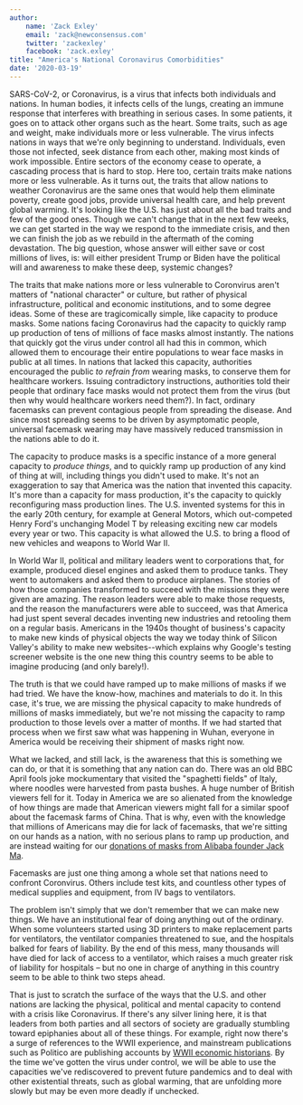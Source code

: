 ```yaml
---
author:
    name: 'Zack Exley'
    email: 'zack@newconsensus.com'
    twitter: 'zackexley'
    facebook: 'zack.exley'
title: "America's National Coronavirus Comorbidities"
date: '2020-03-19'
---
```


SARS-CoV-2, or Coronavirus, is a virus that infects both individuals and nations. In human bodies, it infects cells of the lungs, creating an immune response that interferes with breathing in serious cases. In some patients, it goes on to attack other organs such as the heart. Some traits, such as age and weight, make individuals more or less vulnerable. The virus infects nations in ways that we're only beginning to understand. Individuals, even those not infected, seek distance from each other, making most kinds of work impossible. Entire sectors of the economy cease to operate, a cascading process that is hard to stop. Here too, certain traits make nations more or less vulnerable. As it turns out, the traits that allow nations to weather Coronavirus are the same ones that would help them eliminate poverty, create good jobs, provide universal health care, and help prevent global warming. It's looking like the U.S. has just about all the bad traits and few of the good ones. Though we can't change that in the next few weeks, we can get started in the way we respond to the immediate crisis, and then we can finish the job as we rebuild in the aftermath of the coming devastation. The big question, whose answer will either save or cost millions of lives, is: will either president Trump or Biden have the political will and awareness to make these deep, systemic changes?

The traits that make nations more or less vulnerable to Coronvirus aren't matters of "national character" or culture, but rather of physical infrastructure, political and economic institutions, and to some degree ideas. Some of these are tragicomically simple, like capacity to produce masks. Some nations facing Coronavirus had the capacity to quickly ramp up production of tens of millions of face masks almost instantly. The nations that quickly got the virus under control all had this in common, which allowed them to encourage their entire populations to wear face masks in public at all times. In nations that lacked this capacity, authorities encouraged the public *to refrain from* wearing masks, to conserve them for healthcare workers. Issuing contradictory instructions, authorities told their people that ordinary face masks would not protect them from the virus (but then why would healthcare workers need them?). In fact, ordinary facemasks can prevent contagious people from spreading the disease. And since most spreading seems to be driven by asymptomatic people, universal facemask wearing may have massively reduced transmission in the nations able to do it.

The capacity to produce masks is a specific instance of a more general capacity to *produce things*, and to quickly ramp up production of any kind of thing at will, including things you didn't used to make. It's not an exaggeration to say that America was the nation that invented this capacity. It's more than a capacity for mass production, it's the capacity to quickly reconfiguring mass production lines. The U.S. invented systems for this in the early 20th century, for example at General Motors, which out-competed Henry Ford's unchanging Model T by releasing exciting new car models every year or two. This capacity is what allowed the U.S. to bring a flood of new vehicles and weapons to World War II.

In World War II, political and military leaders went to corporations that, for example, produced diesel engines and asked them to produce tanks. They went to automakers and asked them to produce airplanes. The stories of how those companies transformed to succeed with the missions they were given are amazing. The reason leaders were able to make those requests, and the reason the manufacturers were able to succeed, was that America had just spent several decades inventing new industries and retooling them on a regular basis. Americans in the 1940s thought of business's capacity to make new kinds of physical objects the way we today think of Silicon Valley's ability to make new websites--which explains why Google's testing screener website is the one new thing this country seems to be able to imagine producing (and only barely!).

The truth is that we could have ramped up to make millions of masks if we had tried. We have the know-how, machines and materials to do it. In this case, it's true, we are missing the physical capacity to make hundreds of millions of masks immediately, but we're not missing the capacity to ramp production to those levels over a matter of months. If we had started that process when we first saw what was happening in Wuhan, everyone in America would be receiving their shipment of masks right now.

What we lacked, and still lack, is the awareness that this is something we can do, or that it is something that any nation can do. There was an old BBC April fools joke mockumentary that visited the "spaghetti fields" of Italy, where noodles were harvested from pasta bushes. A huge number of British viewers fell for it. Today in America we are so alienated from the knowledge of how things are made that American viewers might fall for a similar spoof about the facemask farms of China. That is why, even with the knowledge that millions of Americans may die for lack of facemasks, that we're sitting on our hands as a nation, with no serious plans to ramp up production, and are instead waiting for our [donations of masks from Alibaba founder Jack Ma](https://www.scmp.com/news/china/article/3075469/coronavirus-masks-and-test-kits-donated-jack-ma-arrive-us).

Facemasks are just one thing among a whole set that nations need to confront Coronvirus. Others include test kits, and countless other types of medical supplies and equipment, from IV bags to ventilators.

The problem isn't simply that we don't remember that we can make new things. We have an institutional fear of doing anything out of the ordinary. When some volunteers started using 3D printers to make replacement parts for ventilators, the ventilator companies threatened to sue, and the hospitals balked for fears of liability. By the end of this mess, many thousands will have died for lack of access to a ventilator, which raises a much greater risk of liability for hospitals – but no one in charge of anything in this country seem to be able to think two steps ahead.

That is just to scratch the surface of the ways that the U.S. and other nations are lacking the physical, political and mental capacity to contend with a crisis like Coronavirus. If there's any silver lining here, it is that leaders from both parties and all sectors of society are gradually stumbling toward epiphanies about all of these things. For example, right now there's a surge of references to the WWII experience, and mainstream publications such as Politico are publishing accounts by [WWII economic historians](https://www.politico.com/news/magazine/2020/03/19/coronavirus-defense-production-world-war-two-lessons-135814).  By the time we've gotten the virus under control, we will be able to use the capacities we've rediscovered to prevent future pandemics and to deal with other existential threats, such as global warming, that are unfolding more slowly but may be even more deadly if unchecked.